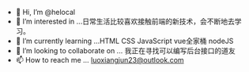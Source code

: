- 👋 Hi, I’m @helocal
- 👀 I’m interested in ...日常生活比较喜欢接触前端的新技术，会不断地去学习。
- 🌱 I’m currently learning ...HTML CSS JavaScript vue全家桶 nodeJS
- 💞️ I’m looking to collaborate on ... 我正在寻找可以编写后台接口的道友
- 📫 How to reach me ... luoxiangjun23@outlook.com

<!---
helocal/helocal is a ✨ special ✨ repository because its `README.md` (this file) appears on your GitHub profile.
You can click the Preview link to take a look at your changes.
--->
